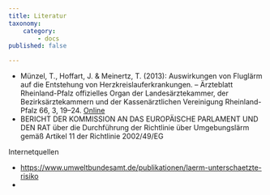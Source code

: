 ```yaml
---
title: Literatur
taxonomy:
    category:
        - docs
published: false

---
```

* Münzel, T., Hoffart, J. & Meinertz, T. (2013): Auswirkungen von Fluglärm auf die Entstehung von Herzkreislauferkrankungen. – Ärzteblatt Rheinland-Pfalz offizielles Organ der Landesärztekammer, der Bezirksärztekammern und der Kassenärztlichen Vereinigung Rheinland-Pfalz 66, 3, 19–24. [Online](http://www.fluglaerm-koeln-bonn.de/wp-content/uploads/2015/03/Studie-Prof.-M%C3%BCnzel-Gesundheitsrelevanz-L%C3%A4rm.pdf)
* BERICHT DER KOMMISSION AN DAS EUROPÄISCHE PARLAMENT UND DEN RAT über die Durchführung der Richtlinie über Umgebungslärm gemäß Artikel 11 der Richtlinie 2002/49/EG



Internetquellen
* https://www.umweltbundesamt.de/publikationen/laerm-unterschaetzte-risiko
*

